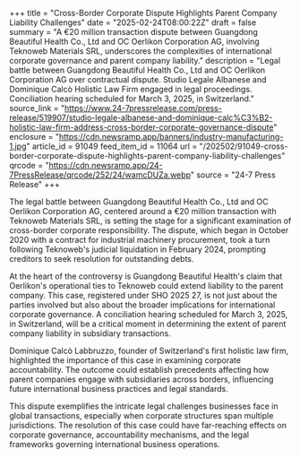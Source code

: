 +++
title = "Cross-Border Corporate Dispute Highlights Parent Company Liability Challenges"
date = "2025-02-24T08:00:22Z"
draft = false
summary = "A €20 million transaction dispute between Guangdong Beautiful Health Co., Ltd and OC Oerlikon Corporation AG, involving Teknoweb Materials SRL, underscores the complexities of international corporate governance and parent company liability."
description = "Legal battle between Guangdong Beautiful Health Co., Ltd and OC Oerlikon Corporation AG over contractual dispute. Studio Legale Albanese and Dominique Calcò Holistic Law Firm engaged in legal proceedings. Conciliation hearing scheduled for March 3, 2025, in Switzerland."
source_link = "https://www.24-7pressrelease.com/press-release/519907/studio-legale-albanese-and-dominique-calc%C3%B2-holistic-law-firm-address-cross-border-corporate-governance-dispute"
enclosure = "https://cdn.newsramp.app/banners/industry-manufacturing-1.jpg"
article_id = 91049
feed_item_id = 11064
url = "/202502/91049-cross-border-corporate-dispute-highlights-parent-company-liability-challenges"
qrcode = "https://cdn.newsramp.app/24-7PressRelease/qrcode/252/24/wamcDUZa.webp"
source = "24-7 Press Release"
+++

<p>The legal battle between Guangdong Beautiful Health Co., Ltd and OC Oerlikon Corporation AG, centered around a €20 million transaction with Teknoweb Materials SRL, is setting the stage for a significant examination of cross-border corporate responsibility. The dispute, which began in October 2020 with a contract for industrial machinery procurement, took a turn following Teknoweb's judicial liquidation in February 2024, prompting creditors to seek resolution for outstanding debts.</p><p>At the heart of the controversy is Guangdong Beautiful Health's claim that Oerlikon's operational ties to Teknoweb could extend liability to the parent company. This case, registered under SHO 2025 27, is not just about the parties involved but also about the broader implications for international corporate governance. A conciliation hearing scheduled for March 3, 2025, in Switzerland, will be a critical moment in determining the extent of parent company liability in subsidiary transactions.</p><p>Dominique Calcò Labbruzzo, founder of Switzerland's first holistic law firm, highlighted the importance of this case in examining corporate accountability. The outcome could establish precedents affecting how parent companies engage with subsidiaries across borders, influencing future international business practices and legal standards.</p><p>This dispute exemplifies the intricate legal challenges businesses face in global transactions, especially when corporate structures span multiple jurisdictions. The resolution of this case could have far-reaching effects on corporate governance, accountability mechanisms, and the legal frameworks governing international business operations.</p>